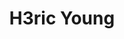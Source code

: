 ---
layout: home
title: "H3ric Young"
description: ————终身就职于<strong><i>Stark Industries</i></strong><br><br>程序猿，经常瞎拍照，偶尔篮球，偶尔咖啡，偶尔柠檬茶，对，<strong>维他</strong>那种<br><br>该博客不定期发布文章，聊<strong>Programming</strong>，聊<strong>摄影</strong>，聊<strong>咖啡</strong> ，聊<strong>NBA</strong>，聊<strong>电影</strong><br>
tags: [Jekyll, theme, responsive, blog, template]
image:
  feature: typewriter.jpg
  lemontea: LemonTea.jpg
---
